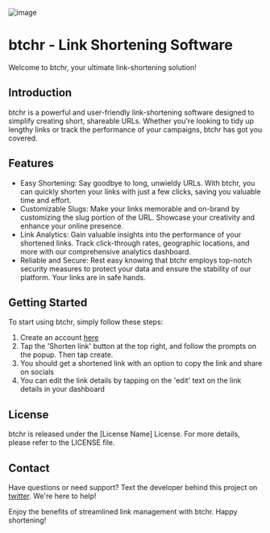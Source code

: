 ![image](https://github.com/CyberGeni/btchr-main/assets/70205370/ac6b0998-59c5-4f32-b74c-0f02b50278b8)

# btchr - Link Shortening Software
Welcome to btchr, your ultimate link-shortening solution! 

## Introduction
btchr is a powerful and user-friendly link-shortening software designed to simplify creating short, shareable URLs. Whether you're looking to tidy up lengthy links or track the performance of your campaigns, btchr has got you covered.

## Features
- Easy Shortening: Say goodbye to long, unwieldy URLs. With btchr, you can quickly shorten your links with just a few clicks, saving you valuable time and effort.
- Customizable Slugs: Make your links memorable and on-brand by customizing the slug portion of the URL. Showcase your creativity and enhance your online presence.
- Link Analytics: Gain valuable insights into the performance of your shortened links. Track click-through rates, geographic locations, and more with our comprehensive analytics dashboard.
- Reliable and Secure: Rest easy knowing that btchr employs top-notch security measures to protect your data and ensure the stability of our platform. Your links are in safe hands.

## Getting Started
To start using btchr, simply follow these steps:
1. Create an account [here](https://btchr.netlify.app)
2. Tap the 'Shorten link' button at the top right, and follow the prompts on the popup. Then tap create.
3. You should get a shortened link with an option to copy the link and share on socials
4. You can edit the link details by tapping on the 'edit' text on the link details in your dashboard

<!--
## Contributing
We welcome contributions from the open-source community. If you find any issues or have suggestions for improvements, please feel free to submit a pull request or open an issue on our GitHub repository.
-->

## License
btchr is released under the [License Name] License. For more details, please refer to the LICENSE file.

## Contact
Have questions or need support? Text the developer behind this project on [twitter](twitter.com/cybergenie_). We're here to help!

Enjoy the benefits of streamlined link management with btchr. Happy shortening!
